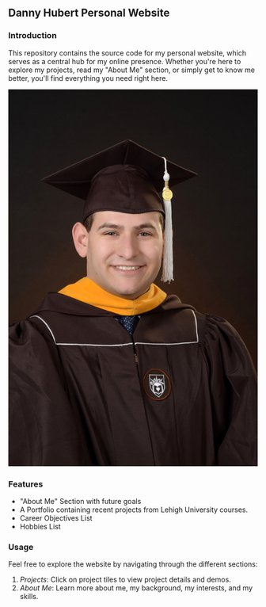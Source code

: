 ## Danny Hubert Personal Website

### Introduction
This repository contains the source code for my personal website, which serves as a central hub for my online presence. Whether you're here to explore my projects, read my "About Me" section, or simply get to know me better, you'll find everything you need right here.

<img src="images/grad.jpg?raw=true"/>

### Features
- "About Me" Section with future goals
- A Portfolio containing recent projects from Lehigh University courses.
- Career Objectives List
- Hobbies List

### Usage
Feel free to explore the website by navigating through the different sections:
1. _Projects_: Click on project tiles to view project details and demos.
2. _About Me_: Learn more about me, my background, my interests, and my skills.


